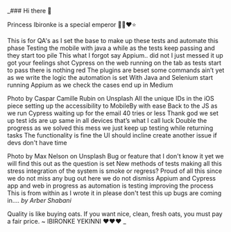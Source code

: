 _### Hi there 👋

Princess Ibironke is a special emperor 👸🏽❤️⭐️

This is for QA's
as I set the base
to make up these tests
and automate this phase
Testing the mobile
with java a while
as the tests keep passing
and they start too pile
This what I forgot
say Appium.. did not
I just messed it up
got your feelings shot
Cypress on the web
running on the tab
as tests start to pass
there is nothing red
The plugins are beset
some commands ain’t yet
as we write the logic
the automation is set
With Java and Selenium
start running Appium
as we check the cases
end up in Medium

Photo by Caspar Camille Rubin on Unsplash
All the unique IDs
in the iOS piece
setting up the accessibility
to MobileBy with ease
Back to the JS
as we run Cypress
waiting up for the email
40 tries or less
Thank god we set up
test ids are up
same in all devices
that’s what I call luck
Double the progress
as we solved this mess
we just keep up testing
while returning tasks
The functionality is fine
the UI should incline
create another issue
if devs don't have time

Photo by Max Nelson on Unsplash
Bug or feature that
I don't know it yet
we will find this out
as the question is set
New methods of tests
making all this stress
integration of the system
is smoke or regress?
Proud of all this
since we do not miss
any bug out here
we do not dismiss
Appium and Cypress
app and web in progress
as automation is testing
improving the process
This is from within
as I wrote it in
please don't test this up
bugs are coming in…. _by Arber Shabani_               


Quality is like buying oats. If you want nice, clean, fresh oats, you must pay a fair price. ~ IBIRONKE YEKINNI ❤️❤️❤️
_

